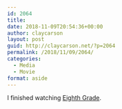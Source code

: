 ```yaml
---
id: 2064
title: 
date: 2018-11-09T20:54:36+00:00
author: claycarson
layout: post
guid: http://claycarson.net/?p=2064
permalink: /2018/11/09/2064/
categories:
  - Media
  - Movie
format: aside
---
```

I finished watching [Eighth Grade](https://www.imdb.com/title/tt7014006/?ref_=nv_sr_1).